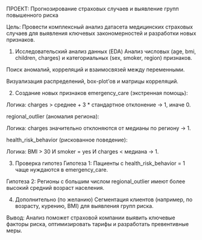 ПРОЕКТ: Прогнозирование страховых случаев и выявление групп повышенного риска

Цель: Провести комплексный анализ датасета медицинских страховых случаев для выявления ключевых закономерностей и разработки новых признаков.

1. Исследовательский анализ данных (EDA)
Анализ числовых (age, bmi, children, charges) и категориальных (sex, smoker, region) признаков.

Поиск аномалий, корреляций и взаимосвязей между переменными.

Визуализация распределений, box-plot’ов и матрицы корреляций.

2. Создание новых признаков
emergency_care (экстренная помощь):

Логика: charges > среднее + 3 * стандартное отклонение → 1, иначе 0.

regional_outlier (аномалия региона):

Логика: charges значительно отклоняются от медианы по региону → 1.

health_risk_behavior (рискованное поведение):

Логика: BMI > 30 И smoker = yes И charges < медиана → 1.

3. Проверка гипотез
Гипотеза 1: Пациенты с health_risk_behavior = 1 чаще нуждаются в emergency_care.

Гипотеза 2: Регионы с большим числом regional_outlier имеют более высокий средний возраст населения.

4. Дополнительно (по желанию)
Сегментация клиентов (например, по возрасту, курению, BMI) для выявления групп риска.

Вывод: Анализ поможет страховой компании выявить ключевые факторы риска, оптимизировать тарифы и разработать превентивные меры.
